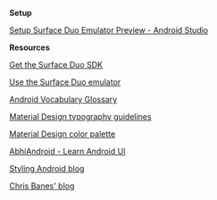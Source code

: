 **Setup**

[Setup Surface Duo Emulator Preview - Android Studio](https://ceteongvanness.wordpress.com/2020/01/24/setup-surface-duo-emulator-android-studio-part-1/?fbclid=IwAR3y6NJSZz3qeCRrJg-huw6cn1_AZbpAJ9v49A3omD3LAFHxd7kCaghfAHY)

**Resources**

[Get the Surface Duo SDK](https://docs.microsoft.com/en-us/dual-screen/android/get-duo-sdk?tabs=windows)

[Use the Surface Duo emulator](https://docs.microsoft.com/en-us/dual-screen/android/use-emulator?tabs=java)

[Android Vocabulary Glossary](https://developers.google.com/android/for-all/vocab-words/?utm_source=udacity&utm_medium=course&utm_campaign=android_basics)

[Material Design typography guidelines](https://material.io/design/typography/#typography-styles)

[Material Design color palette](https://material.io/design/color/the-color-system.html)

[AbhiAndroid - Learn Android UI](https://abhiandroid.com/ui/xml)

[Styling Android blog](https://blog.stylingandroid.com/)

[Chris Banes' blog](https://chris.banes.dev/)